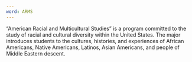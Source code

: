 ```yaml
---
word: ARMS
---
```


  “American Racial and Multicultural Studies” is a program committed to the study of racial and cultural diversity within the United States. The major introduces students to the cultures, histories, and experiences of African Americans, Native Americans, Latinos, Asian Americans, and people of Middle Eastern descent.
